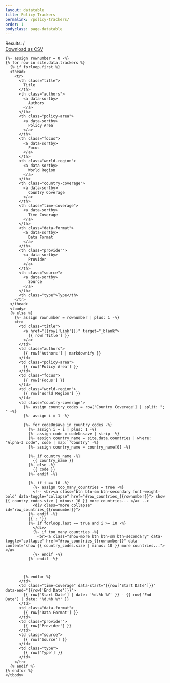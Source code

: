 ```yaml
---
layout: datatable
title: Policy Trackers
permalink: /policy-trackers/
order: 1
bodyclass: page-datatable
---
```

<form class="filter-container mb-3">
  
  <div>
    <div class="filter-metadata font-weight-bold mt-2 d-flex justify-content-between">
      <div class="d-flex align-items-end">
        <span>Results: </span> <span data-content="DATASETS_FOUND"></span> / <span data-content="DATASETS_TOTAL"></span>
      </div>
      <span></span>
      <a href="https://github.com/lukaslehner/supertracker/blob/master/_data/trackers.csv" class="btn btn-primary">Download as CSV</a>
    </div>      
  </div>

</form>  


<div class="datatable-container">
  <table>
    
    {%- assign rownumber = 0 -%}
    {% for row in site.data.trackers %}
      {% if forloop.first %}
      <thead>
        <tr>
          <th class="title">
            Title
          </th>
          <th class="authors">
            <a data-sortby>
              Authors
            </a>
          </th>          
          <th class="policy-area">
            <a data-sortby>
              Policy Area
            </a>
          </th>
          <th class="focus">
            <a data-sortby>
              Focus
            </a>
          </th>
          <th class="world-region">
            <a data-sortby>
              World Region
            </a>
          </th>          
          <th class="country-coverage">
            <a data-sortby>
              Country Coverage
            </a>
          </th>
          <th class="time-coverage">
            <a data-sortby>
              Time Coverage
            </a>
          </th>     
          <th class="data-format">
            <a data-sortby>
              Data Format
            </a>
          </th>    
          <th class="provider">
            <a data-sortby>
              Provider
            </a>
          </th>          
          <th class="source">
            <a data-sortby>
              Source
            </a>
          </th>            
          <th class="type">Type</th>
        </tr>
      </thead>
      <tbody>
      {% else %}
        {%- assign rownumber = rownumber | plus: 1 -%}
        <tr>
          <td class="title">
            <a href="{{row['Link']}}" target="_blank">
              {{ row['Title'] }}
            </a>
          </td>
          <td class="authors">
            {{ row['Authors'] | markdownify }}
          </td>
          <td class="policy-area">
            {{ row['Policy Area'] }}
          </td>
          <td class="focus">
            {{ row['Focus'] }}
          </td>
          <td class="world-region">
            {{ row['World Region'] }}
          </td>
          <td class="country-coverage">
            {%- assign country_codes = row['Country Coverage'] | split: "; " -%}
            {%- assign i = 1 -%}
            
            {%- for codeUnsave in country_codes -%}
              {%- assign i = i | plus: 1 -%}
              {%- assign code = codeUnsave | strip -%}
              {%- assign country_name = site.data.countries | where: "Alpha-3 code", code | map: 'Country' -%}
              {%- assign country_name = country_name[0] -%}

              {%- if country_name -%}
                {{ country_name }}
              {%- else -%}
                {{ code }}
              {%- endif -%}
              
              {%- if i == 10 -%}
                {%- assign too_many_countries = true -%}
                <!-- <br><a class="btn btn-sm btn-secondary font-weight-bold" data-toggle="collapse" href="#row_countries_{{rownumber}}"> show {{ country_codes.size | minus: 10 }} more countries... </a> -->
                <div class="more collapse" id="row_countries_{{rownumber}}">
              {%- endif -%}
              {{'; '}}
              {%- if forloop.last == true and i >= 10 -%}
                </div>
                {%- if too_many_countries -%}
                  <br><a class="show-more btn btn-sm btn-secondary" data-toggle="collapse" href="#row_countries_{{rownumber}}" data-content="show {{ country_codes.size | minus: 10 }} more countries..."></a>
                {%- endif -%}
              {%- endif -%}



            {% endfor %}
          </td>
          <td class="time-coverage" data-start="{{row['Start Date']}}" data-end="{{row['End Date']}}">
            {{ row['Start Date'] | date: '%d.%b %Y' }} - {{ row['End Date'] | date: '%d.%b %Y' }}
          </td>
          <td class="data-format">
            {{ row['Data Format'] }}
          </td>
          <td class="provider">
            {{ row['Provider'] }}
          </td>
          <td class="source">
            {{ row['Source'] }}
          </td>
          <td class="type">
            {{ row['Type'] }}
          </td>
        </tr>
      {% endif %}
    {% endfor %}
    </tbody>
  </table>
</div>